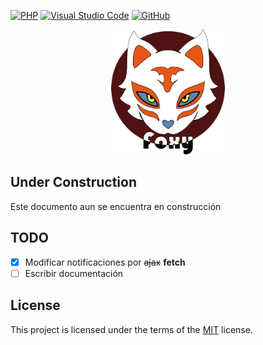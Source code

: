 
[![PHP](https://img.shields.io/badge/php-%23777BB4.svg?style=for-the-badge&logo=php&logoColor=white)](https://www.php.net/)
[![Visual Studio Code](https://img.shields.io/badge/VSC-0078d7.svg?style=for-the-badge&logo=visual-studio-code&logoColor=white)](https://code.visualstudio.com/)
[![GitHub](https://img.shields.io/badge/github-%23121011.svg?style=for-the-badge&logo=github&logoColor=white)](https://github.com/AdrianY1997)

<div style="width: 100%; text-align: center"><img src="./Public/img/favicon.png" height="200" style="" /></div>

## Under Construction

Este documento aun se encuentra en construcción

## TODO

- [x] Modificar notificaciones por <del>ajax</del> <strong>fetch</strong>
- [ ] Escribir documentación

## License

This project is licensed under the terms of the [MIT](http://opensource.org/licenses/mit-license.php) license.